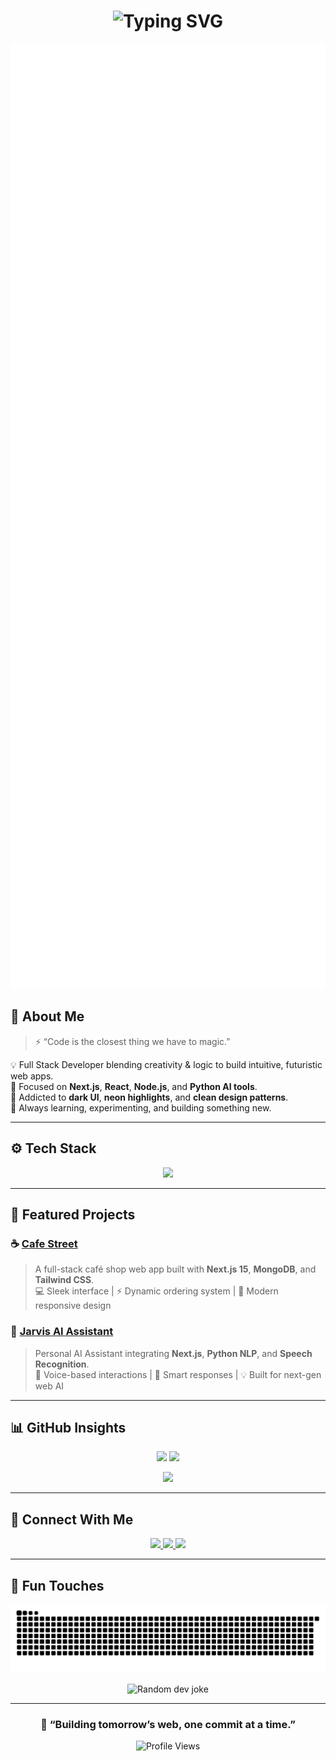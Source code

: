 <!-- Typing SVG Header -->
<h1 align="center">
  <img src="https://readme-typing-svg.herokuapp.com?font=Orbitron&size=32&pause=1000&color=00F5FF&center=true&vCenter=true&width=800&lines=Hey+there!+👋+I'm+Musa+Stark;Full+Stack+Developer+%26+AI+Enthusiast;Crafting+Futuristic+Web+Experiences;with+JavaScript+⚡+and+Python+🐍" alt="Typing SVG" />
</h1>

<p align="center">
  <img src="https://github.com/Musa-Stark/Musa-Stark/blob/main/assets/futuristic-divider.svg" width="600" alt="Divider"/>
</p>



## 🧠 About Me

> ⚡ “Code is the closest thing we have to magic.”

💡 Full Stack Developer blending creativity & logic to build intuitive, futuristic web apps.  
🚀 Focused on **Next.js**, **React**, **Node.js**, and **Python AI tools**.  
🎨 Addicted to **dark UI**, **neon highlights**, and **clean design patterns**.  
🌌 Always learning, experimenting, and building something new.  

---

## ⚙️ Tech Stack

<p align="center">
  <img src="https://skillicons.dev/icons?i=html,css,js,tailwind,react,nextjs,nodejs,express,mongodb,mysql,python&theme=dark" height="100" />
</p>

<!-- <p align="center">
  <img src="https://github.com/Musa-Stark/Musa-Stark/blob/main/assets/tech-glow.gif" width="400" alt="Tech Glow Animation"/>
</p> -->

---

## 🚀 Featured Projects

### ☕ [Cafe Street](https://github.com/Musa-Stark/cafe-street)
> A full-stack café shop web app built with **Next.js 15**, **MongoDB**, and **Tailwind CSS**.  
💻 Sleek interface | ⚡ Dynamic ordering system | 🎨 Modern responsive design  

### 🤖 [Jarvis AI Assistant](https://github.com/Musa-Stark/jarvis_v1)
> Personal AI Assistant integrating **Next.js**, **Python NLP**, and **Speech Recognition**.  
🧠 Voice-based interactions | 🔮 Smart responses | 💡 Built for next-gen web AI  

---

## 📊 GitHub Insights

<p align="center">
  <img src="https://github-readme-stats.vercel.app/api?username=Musa-Stark&show_icons=true&theme=tokyonight&hide_border=true&bg_color=000000&icon_color=00F5FF&title_color=00F5FF" height="165" />
  <img src="https://github-readme-streak-stats.herokuapp.com?user=Musa-Stark&theme=tokyonight&hide_border=true&background=000000&stroke=00F5FF&ring=00F5FF&fire=00F5FF&currStreakLabel=00F5FF" height="165" />
</p>

<p align="center">
  <img src="https://github-readme-stats.vercel.app/api/top-langs/?username=Musa-Stark&layout=compact&theme=tokyonight&hide_border=true&bg_color=000000&title_color=00F5FF" height="165" />
</p>

---

## 🌌 Connect With Me

<p align="center">
  <a href="https://linkedin.com/in/musa-stark" target="_blank">
    <img src="https://img.shields.io/badge/LinkedIn-00A0DC?style=for-the-badge&logo=linkedin&logoColor=white" />
  </a>
  <a href="mailto:musa.fullstack08@gmail.com" target="_blank">
    <img src="https://img.shields.io/badge/Email-FF4C4C?style=for-the-badge&logo=gmail&logoColor=white" />
  </a>
  <a href="https://musa-stark.vercel.app" target="_blank">
    <img src="https://img.shields.io/badge/Portfolio-1E1E1E?style=for-the-badge&logo=vercel&logoColor=00F5FF" />
  </a>
</p>

---

## 🧬 Fun Touches

<p align="center">
  <img src="https://github.com/Musa-Stark/Musa-Stark/blob/output/github-snake-dark.svg" alt="snake animation" />
</p>


<p align="center">
  <img src="https://readme-jokes.vercel.app/api?theme=tokyonight&hideBorder" alt="Random dev joke" />
</p>

---

<h3 align="center">💬 “Building tomorrow’s web, one commit at a time.”</h3>

<p align="center">
  <img src="https://komarev.com/ghpvc/?username=Musa-Stark&color=00F5FF&style=flat-square" alt="Profile Views" />
</p>
